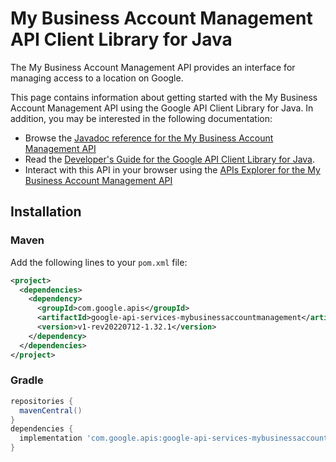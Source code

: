 # My Business Account Management API Client Library for Java

The My Business Account Management API provides an interface for managing access to a location on Google.

This page contains information about getting started with the My Business Account Management API
using the Google API Client Library for Java. In addition, you may be interested
in the following documentation:

* Browse the [Javadoc reference for the My Business Account Management API][javadoc]
* Read the [Developer's Guide for the Google API Client Library for Java][google-api-client].
* Interact with this API in your browser using the [APIs Explorer for the My Business Account Management API][api-explorer]

## Installation

### Maven

Add the following lines to your `pom.xml` file:

```xml
<project>
  <dependencies>
    <dependency>
      <groupId>com.google.apis</groupId>
      <artifactId>google-api-services-mybusinessaccountmanagement</artifactId>
      <version>v1-rev20220712-1.32.1</version>
    </dependency>
  </dependencies>
</project>
```

### Gradle

```gradle
repositories {
  mavenCentral()
}
dependencies {
  implementation 'com.google.apis:google-api-services-mybusinessaccountmanagement:v1-rev20220712-1.32.1'
}
```

[javadoc]: https://googleapis.dev/java/google-api-services-mybusinessaccountmanagement/latest/index.html
[google-api-client]: https://github.com/googleapis/google-api-java-client/
[api-explorer]: https://developers.google.com/apis-explorer/#p/mybusinessaccountmanagement/v1/
